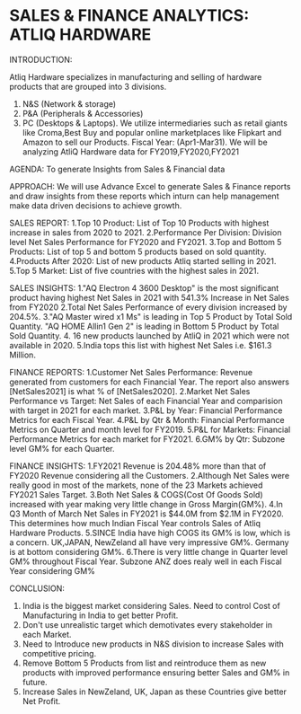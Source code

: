 # SALES & FINANCE ANALYTICS: ATLIQ HARDWARE

INTRODUCTION:

Atliq Hardware specializes in manufacturing and selling of hardware products that are grouped into 3 divisions.
1. N&S (Network & storage)
2. P&A (Peripherals & Accessories)
3. PC (Desktops & Laptops).
We utilize intermediaries such as retail giants like Croma,Best Buy
and popular online marketplaces like Flipkart and Amazon to sell our Products.
Fiscal Year: (Apr1-Mar31).
We will be analyzing AtliQ Hardware data for FY2019,FY2020,FY2021

AGENDA:
To generate Insights from Sales & Financial data

APPROACH:
We will use Advance Excel to generate Sales & Finance reports and draw insights from these reports 
which inturn can help management make data driven decisions to achieve growth.

SALES REPORT:
1.Top 10 Product: List of Top   10 Products with highest increase in sales from 2020 to 2021.
2.Performance Per Division: Division level Net Sales Performance for FY2020 and FY2021.
3.Top and Bottom 5 Products: List of top 5 and bottom 5 products based on sold quantity.
4.Products After 2020: List of new products Atliq started selling in 2021.
5.Top 5 Market: List of five countries with the highest sales in 2021.

SALES INSIGHTS:
1."AQ Electron 4 3600 Desktop" is the most significant product having highest Net Sales in 2021 with 541.3% Increase in Net Sales from FY2020
2.Total Net Sales Performance of every division increased by 204.5%.
3."AQ Master wired x1 Ms" is leading in Top 5 Product by Total Sold Quantity.
  "AQ HOME Allin1 Gen 2" is leading in Bottom 5 Product by Total Sold Quantity.
4. 16 new products launched by AtliQ in 2021 which were not available in 2020.
5.India tops this list with highest Net Sales i.e. $161.3 Million.

FINANCE REPORTS:
1.Customer Net Sales Performance: Revenue generated from customers for each Financial Year. The report also answers [NetSales2021] is what % of [NetSales2020].
2.Market Net Sales Performance vs Target: Net Sales of each Financial Year and comparision with target in 2021 for each market. 
3.P&L by Year: Financial Performance Metrics for each Fiscal Year.
4.P&L by Qtr & Month: Financial Performance Metrics on Quarter and month level for FY2019.
5.P&L for Markets: Financial Performance Metrics for each market for FY2021.
6.GM% by Qtr: Subzone level GM% for each Quarter.

FINANCE INSIGHTS:
1.FY2021 Revenue is 204.48% more than that of FY2020 Revenue considering all the Customers.
2.Although Net Sales were really good in most of the markets, none of the 23 Markets achieved FY2021 Sales Target.
3.Both Net Sales & COGS(Cost Of Goods Sold) increased with year making very little change in Gross Margin(GM%).
4.In Q3 Month of March Net Sales in FY2021 is $44.0M from $2.1M in FY2020. This determines how much Indian Fiscal Year controls Sales of Atliq Hardware Products.
5.SINCE India have high COGS its GM% is low, which is a concern. UK,JAPAN, NewZeland all have very impressive GM%. Germany is at bottom considering GM%.
6.There is very little change in Quarter level GM% throughout Fiscal Year. Subzone ANZ does realy well in each Fiscal Year considering GM%


CONCLUSION:

1. India is the biggest market considering Sales. Need to control Cost of Manufacturing in India to get better Profit.
2. Don't use unrealistic target which demotivates every stakeholder in each Market.
3. Need to Introduce new products in N&S division to increase Sales with competitive pricing.
4. Remove Bottom 5 Products from list and reintroduce them as new products with improved performance ensuring better Sales and GM% in future.
5. Increase Sales in NewZeland, UK, Japan as these Countries give better Net Profit.

